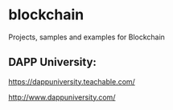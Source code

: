 # blockchain
Projects, samples and examples for Blockchain

DAPP University:
----------------
https://dappuniversity.teachable.com/

http://www.dappuniversity.com/
